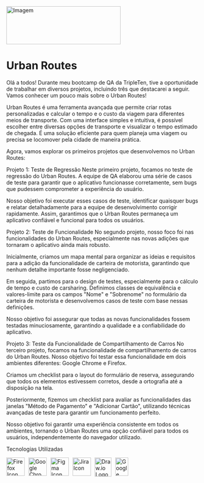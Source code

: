 <img src="https://i.imgur.com/ydMn5Ny.jpg" alt="Imagem" width="300" height="100">
<h1>Urban Routes</h1>
Olá a todos! Durante meu bootcamp de QA da TripleTen, tive a oportunidade de trabalhar em diversos projetos, incluindo três que destacarei a seguir. Vamos conhecer um pouco mais sobre o Urban Routes!

Urban Routes é uma ferramenta avançada que permite criar rotas personalizadas e calcular o tempo e o custo da viagem para diferentes meios de transporte. Com uma interface simples e intuitiva, é possível escolher entre diversas opções de transporte e visualizar o tempo estimado de chegada. É uma solução eficiente para quem planeja uma viagem ou precisa se locomover pela cidade de maneira prática.

Agora, vamos explorar os primeiros projetos que desenvolvemos no Urban Routes:

Projeto 1: Teste de Regressão
Neste primeiro projeto, focamos no teste de regressão do Urban Routes. A equipe de QA elaborou uma série de casos de teste para garantir que o aplicativo funcionasse corretamente, sem bugs que pudessem comprometer a experiência do usuário.

Nosso objetivo foi executar esses casos de teste, identificar quaisquer bugs e relatar detalhadamente para a equipe de desenvolvimento corrigir rapidamente. Assim, garantimos que o Urban Routes permaneça um aplicativo confiável e funcional para todos os usuários.

Projeto 2: Teste de Funcionalidade
No segundo projeto, nosso foco foi nas funcionalidades do Urban Routes, especialmente nas novas adições que tornaram o aplicativo ainda mais robusto.

Inicialmente, criamos um mapa mental para organizar as ideias e requisitos para a adição da funcionalidade de carteira de motorista, garantindo que nenhum detalhe importante fosse negligenciado.

Em seguida, partimos para o design de testes, especialmente para o cálculo de tempo e custo de carsharing. Definimos classes de equivalência e valores-limite para os campos "Nome" e "Sobrenome" no formulário da carteira de motorista e desenvolvemos casos de teste com base nessas definições.

Nosso objetivo foi assegurar que todas as novas funcionalidades fossem testadas minuciosamente, garantindo a qualidade e a confiabilidade do aplicativo.

Projeto 3: Teste da Funcionalidade de Compartilhamento de Carros
No terceiro projeto, focamos na funcionalidade de compartilhamento de carros do Urban Routes. Nosso objetivo foi testar essa funcionalidade em dois ambientes diferentes: Google Chrome e Firefox.

Criamos um checklist para o layout do formulário de reserva, assegurando que todos os elementos estivessem corretos, desde a ortografia até a disposição na tela.

Posteriormente, fizemos um checklist para avaliar as funcionalidades das janelas "Método de Pagamento" e "Adicionar Cartão", utilizando técnicas avançadas de teste para garantir um funcionamento perfeito.

Nosso objetivo foi garantir uma experiência consistente em todos os ambientes, tornando o Urban Routes uma opção confiável para todos os usuários, independentemente do navegador utilizado.

Tecnologias Utilizadas
<div style="display: flex; flex-wrap: wrap; gap: 10px;">
  <a href="https://www.mozilla.org/firefox/new/" target="_blank">
    <img src="https://cdn.jsdelivr.net/gh/devicons/devicon@latest/icons/firefox/firefox-original.svg" alt="Firefox Icon" width="48" height="48" title="Visit Firefox website">
  </a>
  <a href="https://www.google.com/chrome/" target="_blank">
    <img src="https://cdn.jsdelivr.net/gh/devicons/devicon@latest/icons/google/google-original.svg" alt="Google Chrome Icon" width="48" height="48" title="Visit Google Chrome website">
  </a>
  <a href="https://www.figma.com/" target="_blank">
    <img src="https://cdn.jsdelivr.net/gh/devicons/devicon@latest/icons/figma/figma-original.svg" alt="Figma Icon" width="48" height="48" title="Visit Figma website">
  </a>
  <a href="https://www.atlassian.com/software/jira" target="_blank">
    <img src="https://cdn.jsdelivr.net/gh/devicons/devicon@latest/icons/jira/jira-original.svg" alt="Jira Icon" width="48" height="48" title="Visit Jira website">
  </a>
  <img src="https://static-00.iconduck.com/assets.00/file-type-drawio-icon-2048x2048-dxjfklgq.png" alt="Draw.io Logo" height="50" width="44" />
 </a>
  <img src="https://seeklogo.com/images/G/google-sheets-logo-D2A35FF8A4-seeklogo.com.png" alt="Google Sheets Logo" height="48" width="34" />
</div>
